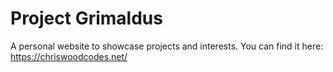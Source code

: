 # Project Grimaldus

A personal website to showcase projects and interests. You can find it here: https://chriswoodcodes.net/